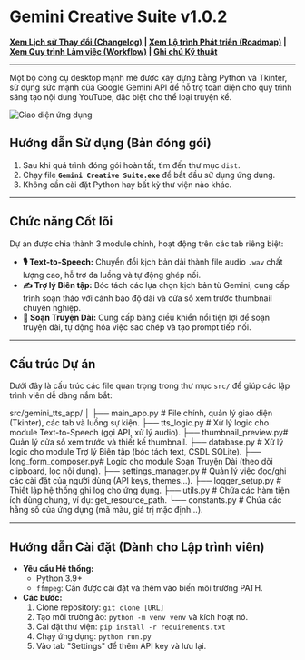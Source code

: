 # Gemini Creative Suite v1.0.2

**[Xem Lịch sử Thay đổi (Changelog)](CHANGELOG.md) | [Xem Lộ trình Phát triển (Roadmap)](ROADMAP.md) | [Xem Quy trình Làm việc (Workflow)](WORKFLOW.md) | [Ghi chú Kỹ thuật](TECHNICAL_NOTES.md)**

---

Một bộ công cụ desktop mạnh mẽ được xây dựng bằng Python và Tkinter, sử dụng sức mạnh của Google Gemini API để hỗ trợ toàn diện cho quy trình sáng tạo nội dung YouTube, đặc biệt cho thể loại truyện kể.

![Giao diện ứng dụng](https://i.imgur.com/image_5edff8.png)

## Hướng dẫn Sử dụng (Bản đóng gói)

1.  Sau khi quá trình đóng gói hoàn tất, tìm đến thư mục `dist`.
2.  Chạy file **`Gemini Creative Suite.exe`** để bắt đầu sử dụng ứng dụng.
3.  Không cần cài đặt Python hay bất kỳ thư viện nào khác.

---

## Chức năng Cốt lõi

Dự án được chia thành 3 module chính, hoạt động trên các tab riêng biệt:

* **🎙️ Text-to-Speech:** Chuyển đổi kịch bản dài thành file audio `.wav` chất lượng cao, hỗ trợ đa luồng và tự động ghép nối.
* **✍️ Trợ lý Biên tập:** Bóc tách các lựa chọn kịch bản từ Gemini, cung cấp trình soạn thảo với cảnh báo độ dài và cửa sổ xem trước thumbnail chuyên nghiệp.
* **📖 Soạn Truyện Dài:** Cung cấp bảng điều khiển nổi tiện lợi để soạn truyện dài, tự động hóa việc sao chép và tạo prompt tiếp nối.

---

## Cấu trúc Dự án

Dưới đây là cấu trúc các file quan trọng trong thư mục `src/` để giúp các lập trình viên dễ dàng nắm bắt:

src/gemini_tts_app/
│
├── main_app.py         # File chính, quản lý giao diện (Tkinter), các tab và luồng sự kiện.
├── tts_logic.py        # Xử lý logic cho module Text-to-Speech (gọi API, xử lý audio).
├── thumbnail_preview.py# Quản lý cửa sổ xem trước và thiết kế thumbnail.
├── database.py         # Xử lý logic cho module Trợ lý Biên tập (bóc tách text, CSDL SQLite).
├── long_form_composer.py# Logic cho module Soạn Truyện Dài (theo dõi clipboard, lọc nội dung).
├── settings_manager.py # Quản lý việc đọc/ghi các cài đặt của người dùng (API keys, themes...).
├── logger_setup.py     # Thiết lập hệ thống ghi log cho ứng dụng.
├── utils.py            # Chứa các hàm tiện ích dùng chung, ví dụ: get_resource_path.
└── constants.py        # Chứa các hằng số của ứng dụng (mã màu, giá trị mặc định...).

---

## Hướng dẫn Cài đặt (Dành cho Lập trình viên)

* **Yêu cầu Hệ thống:**
    * Python 3.9+
    * `ffmpeg`: Cần được cài đặt và thêm vào biến môi trường PATH.
* **Các bước:**
    1.  Clone repository: `git clone [URL]`
    2.  Tạo môi trường ảo: `python -m venv venv` và kích hoạt nó.
    3.  Cài đặt thư viện: `pip install -r requirements.txt`
    4.  Chạy ứng dụng: `python run.py`
    5.  Vào tab "Settings" để thêm API key và lưu lại.



